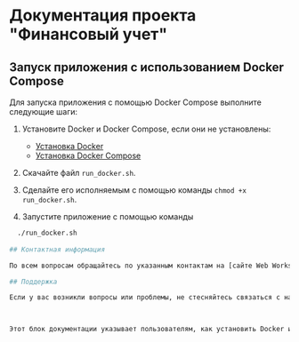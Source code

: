 # Документация проекта "Финансовый учет"

## Запуск приложения с использованием Docker Compose

Для запуска приложения с помощью Docker Compose выполните следующие шаги:

1. Установите Docker и Docker Compose, если они не установлены:
   - [Установка Docker](https://docs.docker.com/get-docker/)
   - [Установка Docker Compose](https://docs.docker.com/compose/install/)

2. Скачайте файл `run_docker.sh`.
3. Сделайте его исполняемым с помощью команды `chmod +x run_docker.sh`.
4. Запустите приложение с помощью команды
 ```bash
   ./run_docker.sh
      
## Контактная информация

По всем вопросам обращайтесь по указанным контактам на [сайте Web Works](https://www.web-works.kz).

## Поддержка

Если у вас возникли вопросы или проблемы, не стесняйтесь связаться с нами!



Этот блок документации указывает пользователям, как установить Docker и Docker Compose, скачать файл `docker-compose.yml` и запустить приложение с помощью команды `docker-compose up -d`.
